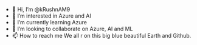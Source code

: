 - 👋 Hi, I’m @kRushnAM9
- 👀 I’m interested in Azure and AI
- 🌱 I’m currently learning Azure
- 💞️ I’m looking to collaborate on Azure, AI and ML
- 📫 How to reach me We all r on this big blue beautiful Earth and Github.

<!---
kRushnAM9/kRushnAM9 is a ✨ special ✨ repository because its `README.md` (this file) appears on your GitHub profile.
You can click the Preview link to take a look at your changes.
--->
